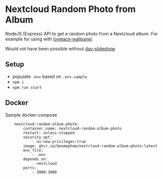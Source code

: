 # Nextcloud Random Photo from Album

NodeJS (Express) API to get a random photo from a Nextcloud album. For example for using with [lovelace-wallpanel](https://github.com/j-a-n/lovelace-wallpanel).

Would not have been possible without [dav-slideshow](https://github.com/Half-Shot/dav-slideshow)

## Setup

- populate `.env` based on `.env.sample`
- `npm i`
- `npm run start`

## Docker

Sample docker-compose

```
    nextcloud-random-album-photo:
        container_name: nextcloud-random-album-photo
        restart: unless-stopped
        security_opt:
            - no-new-privileges:true
        image: ghcr.io/benmepham/nextcloud-random-album-photo:latest
        env_file:
            - .env
        depends_on:
            - nextcloud
        ports:
            - 3000:3000
```
